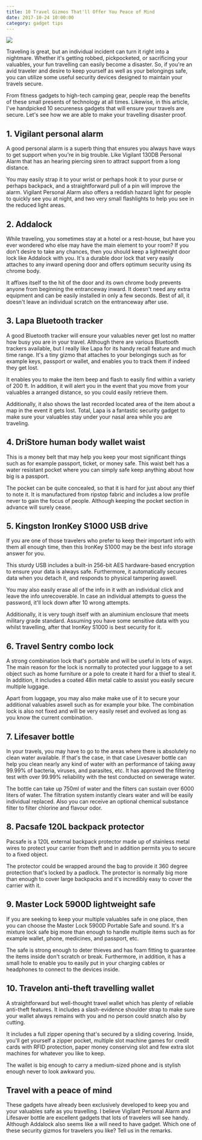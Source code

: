 ```yaml
---
title: 10 Travel Gizmos That'll Offer You Peace of Mind
date: 2017-10-24 10:00:00
category: gadget tips
---
```


![](/images/3.jpg)


Traveling is great, but an individual incident can turn it right into a nightmare. Whether it's getting robbed, pickpocketed, or sacrificing your valuables, your fun travelling can easily become a disaster. So, if you're an avid traveler and desire to keep yourself as well as your belongings safe, you can utilize some useful security devices designed to maintain your travels secure.

<!-- more -->

From fitness gadgets to high-tech camping gear, people reap the benefits of these small presents of technology at all times. Likewise, in this article, I've handpicked 10 secureness gadgets that will ensure your travels are secure. Let's see how we are able to make your travelling disaster proof.

## 1. Vigilant personal alarm

A good personal alarm is a superb thing that ensures you always have ways to get support when you're in big trouble. Like Vigilant 130DB Personal Alarm that has an hearing piercing siren to attract support from a long distance.

You may easily strap it to your wrist or perhaps hook it to your purse or perhaps backpack, and a straightforward pull of a pin will improve the alarm. Vigilant Personal Alarm also offers a reddish hazard light for people to quickly see you at night, and two very small flashlights to help you see in the reduced light areas.

## 2. Addalock

While traveling, you sometimes stay at a hotel or a rest-house, but have you ever wondered who else may have the main element to your room? If you don't desire to take any chances, then you should keep a lightweight door lock like Addalock with you. It's a durable door lock that very easily attaches to any inward opening door and offers optimum security using its chrome body.

It affixes itself to the hit of the door and its own chrome body prevents anyone from beginning the entranceway inward. It doesn't need any extra equipment and can be easily installed in only a few seconds. Best of all, it doesn't leave an individual scratch on the entranceway after use.

## 3. Lapa Bluetooth tracker

A good Bluetooth tracker will ensure your valuables never get lost no matter how busy you are in your travel. Although there are various Bluetooth trackers available, but I really like Lapa for its handy recall feature and much time range. It's a tiny gizmo that attaches to your belongings such as for example keys, passport or wallet, and enables you to track them if indeed they get lost.

It enables you to make the item beep and flash to easily find within a variety of 200 ft. In addition, it will alert you in the event that you move from your valuables a arranged distance, so you could easily retrieve them.

Additionally, it also shows the last recorded located area of the item about a map in the event it gets lost. Total, Lapa is a fantastic security gadget to make sure your valuables stay under your nasal area while you are traveling.

## 4. DriStore human body wallet waist

This is a money belt that may help you keep your most significant things such as for example passport, ticket, or money safe. This waist belt has a water resistant pocket where you can simply safe keep anything about how big is a passport.

The pocket can be quite concealed, so that it is hard for just about any thief to note it. It is manufactured from ripstop fabric and includes a low profile never to gain the focus of people. Although keeping the pocket section in advance will surely cease.

## 5. Kingston IronKey S1000 USB drive

If you are one of those travelers who prefer to keep their important info with them all enough time, then this IronKey S1000 may be the best info storage answer for you.

This sturdy USB includes a built-in 256-bit AES hardware-based encryption to ensure your data is always safe. Furthermore, it automatically secures data when you detach it, and responds to physical tampering aswell.

You may also easily erase all of the info in it with an individual click and leave the info unrecoverable. In case an individual attempts to guess the password, it'll lock down after 10 wrong attempts.

Additionally, it is very tough itself with an aluminium enclosure that meets military grade standard. Assuming you have some sensitive data with you whilst travelling, after that IronKey S1000 is best security for it.

## 6. Travel Sentry combo lock

A strong combination lock that's portable and will be useful in lots of ways. The main reason for the lock is normally to protected your luggage to a set object such as home furniture or a pole to create it hard for a thief to steal it. In addition, it includes a coated 48in metal cable to assist you easily secure multiple luggage.

Apart from luggage, you may also make make use of it to secure your additional valuables aswell such as for example your bike. The combination lock is also not fixed and will be very easily reset and evolved as long as you know the current combination.

## 7. Lifesaver bottle

In your travels, you may have to go to the areas where there is absolutely no clean water available. If that's the case, in that case Livesaver bottle can help you clean nearly any kind of water with an performance of taking away 99.99% of bacteria, viruses, and parasites, etc. It has approved the filtering test with over 99.99% reliability with the test conducted on sewerage water.

The bottle can take up 750ml of water and the filters can sustain over 6000 liters of water. The filtration system instantly clears water and will be easily individual replaced. Also you can receive an optional chemical substance filter to filter chlorine and flavour odor.

## 8. Pacsafe 120L backpack protector

Pacsafe is a 120L external backpack protector made up of stainless metal wires to protect your carrier from theft and in addition permits you to secure to a fixed object.

The protector could be wrapped around the bag to provide it 360 degree protection that's locked by a padlock. The protector is normally big more than enough to cover large backpacks and it's incredibly easy to cover the carrier with it.

## 9. Master Lock 5900D lightweight safe

If you are seeking to keep your multiple valuables safe in one place, then you can choose the Master Lock 5900D Portable Safe and sound. It's a mixture lock safe big more than enough to handle multiple items such as for example wallet, phone, medicines, and passport, etc.

The safe is strong enough to deter thieves and has foam fitting to guarantee the items inside don't scratch or break. Furthermore, in addition, it has a small hole to enable you to easily put in your charging cables or headphones to connect to the devices inside.

## 10. Travelon anti-theft travelling wallet

A straightforward but well-thought travel wallet which has plenty of reliable anti-theft features. It includes a slash-evidence shoulder strap to make sure your wallet always remains with you and no person could snatch also by cutting.

It includes a full zipper opening that's secured by a sliding covering. Inside, you'll get yourself a zipper pocket, multiple slot machine games for credit cards with RFID protection, paper money conserving slot and few extra slot machines for whatever you like to keep.

The wallet is big enough to carry a medium-sized phone and is stylish enough never to look awkward you.

## Travel with a peace of mind

These gadgets have already been exclusively developed to keep you and your valuables safe as you travelling. I believe Vigilant Personal Alarm and Lifesaver bottle are excellent gadgets that lots of travelers will see handy. Although Addalock also seems like a will need to have gadget. Which one of these security gizmos for travelers you like? Tell us in the remarks.
